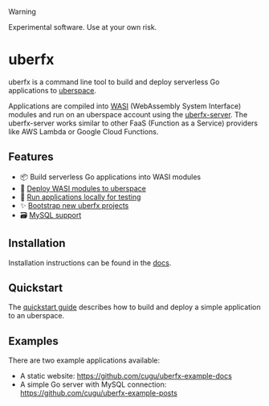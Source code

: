 > [!WARNING]  
> Experimental software. Use at your own risk.

# uberfx

uberfx is a command line tool to build and deploy serverless Go applications to [uberspace](https://uberspace.de/).

Applications are compiled into [WASI](https://wasi.dev/) (WebAssembly System Interface) modules
and run on an uberspace account using the [uberfx-server](https://github.com/cugu/uberfx-server).
The uberfx-server works similar to other FaaS (Function as a Service) providers
like AWS Lambda or Google Cloud Functions.

## Features

- 📦 Build serverless Go applications into WASI modules
- 🚀 [Deploy WASI modules to uberspace](https://docs.fx.uber.space/uberfx-cli/deploy.html)
- 🧪 [Run applications locally for testing](https://docs.fx.uber.space/test-locally.html)
- ✨ [Bootstrap new uberfx projects](https://docs.fx.uber.space/uberfx-cli/init.html)
- 🗃️ [MySQL support](https://docs.fx.uber.space/examples.html#posts)

## Installation

Installation instructions can be found in the [docs](https://docs.fx.uber.space/install-uberfx.html).

## Quickstart

The [quickstart guide](https://docs.fx.uber.space/quickstart.html) describes
how to build and deploy a simple application to an uberspace.

## Examples

There are two example applications available:

- A static website: https://github.com/cugu/uberfx-example-docs
- A simple Go server with MySQL connection: https://github.com/cugu/uberfx-example-posts
